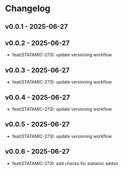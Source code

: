 # Changelog

## v0.0.1 - 2025-06-27

## v0.0.2 - 2025-06-27
- feat(STATAMIC-273): update versioning workflow

## v0.0.3 - 2025-06-27
- feat(STATAMIC-273): update versioning workflow

## v0.0.4 - 2025-06-27
- feat(STATAMIC-273): update versioning workflow

## v0.0.5 - 2025-06-27
- feat(STATAMIC-273): update versioning workflow

## v0.0.6 - 2025-06-27
- feat(STATAMIC-273): add checks for statamic addon
